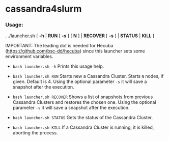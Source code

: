 # cassandra4slurm

### Usage: 
. ./launcher.sh [ **-h** | **RUN** [ **-s** ] [ **N** ] | **RECOVER** [ **-s** ] | **STATUS** | **KILL** ]

IMPORTANT: The leading dot is needed for Hecuba (https://github.com/bsc-dd/hecuba) since this launcher sets some environment variables.

- `bash launcher.sh -h`	
	Prints this usage help.

- `bash launcher.sh RUN`
	Starts new a Cassandra Cluster. Starts `N` nodes, if given. Default is 4.
	Using the optional parameter `-s` it will save a snapshot after the execution.

- `bash launcher.sh RECOVER`
	Shows a list of snapshots from previous Cassandra Clusters and restores the chosen one.
	Using the optional parameter `-s` it will save a snapshot after the execution.

- `bash launcher.sh STATUS`
	Gets the status of the Cassandra Cluster.

- `bash launcher.sh KILL`
	If a Cassandra Cluster is running, it is killed, aborting the process.
